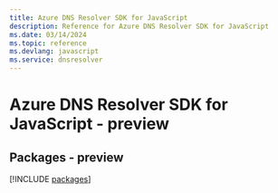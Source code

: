 ```yaml
---
title: Azure DNS Resolver SDK for JavaScript
description: Reference for Azure DNS Resolver SDK for JavaScript
ms.date: 03/14/2024
ms.topic: reference
ms.devlang: javascript
ms.service: dnsresolver
---
```

# Azure DNS Resolver SDK for JavaScript - preview
## Packages - preview
[!INCLUDE [packages](dns-resolver-index.md)]